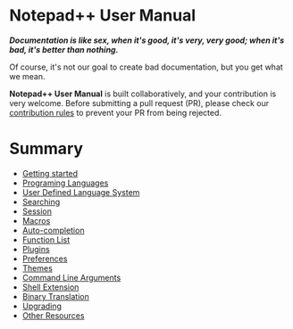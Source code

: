 Notepad++ User Manual
=======

***Documentation is like sex, when it's good, it's very, very good; when it's bad, it's better than nothing.***

Of course, it's not our goal to create bad documentation, but you get what we mean.

**Notepad++ User Manual** is built collaboratively, and your contribution is very welcome. Before submitting a pull request (PR), please check our [contribution rules](CONTRIBUTION.md) to prevent your PR from being rejected.



Summary
=======

* [Getting started](content/getting-started/_index.en.md)
* [Programing Languages](content/programing-languages/_index.en.md)
* [User Defined Language System](content/user-defined-language-system/_index.en.md)
* [Searching](content/searching/_index.en.md)
* [Session](content/session/_index.en.md)
* [Macros](content/macros/_index.en.md)
* [Auto-completion](content/auto-completion/_index.en.md)
* [Function List](content/function-list/_index.en.md)
* [Plugins](content/plugins/_index.en.md)
* [Preferences](content/preferences/_index.en.md)
* [Themes](content/themes/_index.en.md)
* [Command Line Arguments](content/command-prompt/_index.en.md)
* [Shell Extension](content/shell-extension/_index.en.md)
* [Binary Translation](content/binary-translation/_index.en.md)
* [Upgrading](content/upgrading/_index.en.md)
* [Other Resources](content/other-resources/_index.en.md)
